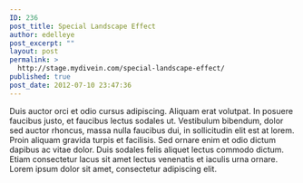 ```yaml
---
ID: 236
post_title: Special Landscape Effect
author: edelleye
post_excerpt: ""
layout: post
permalink: >
  http://stage.mydivein.com/special-landscape-effect/
published: true
post_date: 2012-07-10 23:47:36
---
```

Duis auctor orci et odio cursus adipiscing. Aliquam erat volutpat. In posuere faucibus justo, et faucibus lectus sodales ut. Vestibulum bibendum, dolor sed auctor rhoncus, massa nulla faucibus dui, in sollicitudin elit est at lorem. Proin aliquam gravida turpis et facilisis. Sed ornare enim et odio dictum dapibus ac vitae dolor. Duis sodales felis aliquet lectus commodo dictum. Etiam consectetur lacus sit amet lectus venenatis et iaculis urna ornare. Lorem ipsum dolor sit amet, consectetur adipiscing elit.